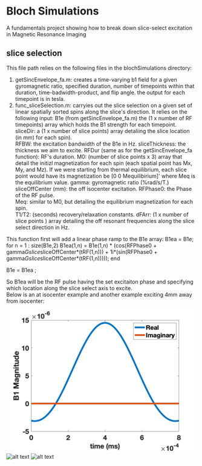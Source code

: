 # Bloch Simulations
  A fundamentals project showing how to break down slice-select excitation in Magnetic Resonance Imaging
## slice selection
This file path relies on the following files in the blochSimulations directory:
  1. getSincEnvelope_fa.m:  creates a time-varying b1 field for a given gyromagnetic ratio, specified duration, number of timepoints within that duration, 
                            time-badwidth-product, and flip angle. the output for each timepoint is in tesla. 
  2. func_sliceSelection.m:  carryies out the slice selection on a given set of linear spatially sorted spins along the slice's direction.  It relies on
                            the following input:
                            B1e (from getSincEnvelope_fa.m)  the  (1 x number of RF timepoints)  array which holds the B1 strength for each timepoint. 
                            sliceDir:  a (1 x number of slice points) array detaliing the slice location (in mm) for each spin).  
                            RFBW:  the excitation bandwidth of the B1e in Hz. 
                            sliceThickness:  the thickness we aim to excite. 
                            RFDur (same as for the getSincEnvelope_fa function):  RF's duration.
                            M0:  (number of slice points x 3) array that detail the initizl magnetization  for each spin (each spatial point has Mx, My, and Mz). If
                            we were starting from thermal equilibrium, each slice point would have its magnetization be [0 0 Mequilibirium]' where Meq is the     equilibrium       value. 
                            gamma:  gyromagnetic ratio (%rad/s/T.)
                            sliceOffCenter (mm):  the off isocenter excitation.
                            RFPhase0:  the Phase of the RF pulse.  
                            Meq:  similar to M0, but detailing the equilibrium magnetization for each spin.  
                            T1/T2: (seconds) recovery/relaxation constants.
                            dFArr:  (1 x number of slice points ) array detailing the off resonant frequencies along the slice select direction in Hz. 
                           
This function first will add a linear phase ramp to the B1e array: 
  B1ea = B1e;
  for n = 1 : size(B1e,2)
      B1ea(1,n) = B1e(1,n) * (cos(RFPhase0 + gamma*Gslice*sliceOffCenter*(tRF(1,n))) + 1i*(sin(RFPhase0 + gamma*Gslice*sliceOffCenter*(tRF(1,n)))));
  end

  B1e = B1ea ;
  
  So B1ea will be the RF pulse having the set excitaiton phase and specifying which location along the slice select axis to excite.  
  Below is an at isocenter example and another example exciting 4mm away from isocenter:
  
  ![](/images/0mmOffIsoCenterB1Plot.jpg)
  ![alt text](<./sliceSelectionDemo/0mmOffIsoCenterB1Plot.jpeg>)
  ![alt text](https://github.com/faa5115/blochSimulations/sliceSelectionDemo/neg4mmOffIsoCenterB1Plot.jpeg)
